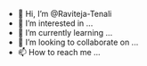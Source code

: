 - 👋 Hi, I’m @Raviteja-Tenali
- 👀 I’m interested in ...
- 🌱 I’m currently learning ...
- 💞️ I’m looking to collaborate on ...
- 📫 How to reach me ...

<!---
Raviteja-Tenali/Raviteja-Tenali is a ✨ special ✨ repository because its `README.md` (this file) appears on your GitHub profile.
You can click the Preview link to take a look at your changes.
--->
